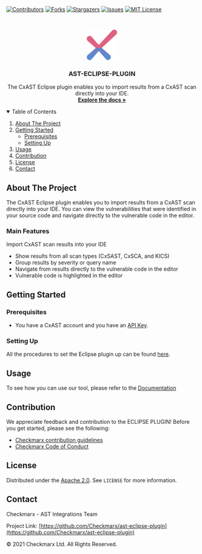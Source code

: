 [![Contributors][contributors-shield]][contributors-url]
[![Forks][forks-shield]][forks-url]
[![Stargazers][stars-shield]][stars-url]
[![Issues][issues-shield]][issues-url]
[![MIT License][license-shield]][license-url]



<!-- PROJECT LOGO -->
<br />
<p align="center">
  <a href="">
    <img src="logo.svg" alt="Logo" width="80" height="80">
  </a>

  <h3 align="center">AST-ECLIPSE-PLUGIN</h3>

  <p align="center">
    The CxAST Eclipse plugin enables you to import results from a CxAST scan directly into your IDE.
    <br />
    <a href="https://checkmarx.atlassian.net/wiki/spaces/AST/pages/6107267142/CxAST+Eclipse+Plugin"><strong>Explore the docs »</strong></a>
    <br />
  </p>
</p>


<!-- TABLE OF CONTENTS -->
<details open="open">
  <summary>Table of Contents</summary>
  <ol>
    <li>
      <a href="#about-the-project">About The Project</a>
    </li>
    <li>
      <a href="#getting-started">Getting Started</a>
      <ul>
        <li><a href="#prerequisites">Prerequisites</a></li>
        <li><a href="#setting-up">Setting Up</a></li>
      </ul>
    </li>
    <li><a href="#usage">Usage</a></li>
    <li><a href="#contribution">Contribution</a></li>
    <li><a href="#license">License</a></li>
    <li><a href="#contact">Contact</a></li>
  </ol>
</details>



<!-- ABOUT THE PROJECT -->
## About The Project

The CxAST Eclipse plugin enables you to import results from a CxAST scan directly into your IDE. You can view the vulnerabilities that were identified in your source code and navigate directly to the vulnerable code in the editor. 

### Main Features
Import CxAST scan results into your IDE

* Show results from all scan types (CxSAST, CxSCA, and KICS) 
* Group results by severity or query name
* Navigate from results directly to the vulnerable code in the editor
* Vulnerable code is highlighted in the editor


<!-- GETTING STARTED -->
## Getting Started


### Prerequisites

- You have a CxAST account and you have an [API Key](https://checkmarx.atlassian.net/wiki/spaces/AST/pages/5859574017/Generating+an+API+Key).

### Setting Up

All the procedures to set the Eclipse plugin up can be found [here](https://checkmarx.atlassian.net/wiki/x/b4AFbAE).

## Usage

To see how you can use our tool, please refer to the [Documentation](https://checkmarx.atlassian.net/wiki/x/RoAFbAE)

## Contribution

We appreciate feedback and contribution to the ECLIPSE PLUGIN! Before you get started, please see the following:

- [Checkmarx contribution guidelines](docs/contributing.md)
- [Checkmarx Code of Conduct](docs/code_of_conduct.md)


## License
Distributed under the [Apache 2.0](LICENSE). See `LICENSE` for more information.

## Contact

Checkmarx - AST Integrations Team

Project Link: [https://github.com/Checkmarx/ast-eclipse-plugin](https://github.com/Checkmarx/ast-eclipse-plugin)


© 2021 Checkmarx Ltd. All Rights Reserved.

<!-- MARKDOWN LINKS & IMAGES -->
<!-- https://www.markdownguide.org/basic-syntax/#reference-style-links -->
[contributors-shield]: https://img.shields.io/github/contributors/Checkmarx/ast-eclipse-plugin.svg?style=flat-square
[contributors-url]: https://github.com/Checkmarx/ast-eclipse-plugin/graphs/contributors
[forks-shield]: https://img.shields.io/github/forks/Checkmarx/ast-eclipse-plugini.svg?style=flat-square
[forks-url]: https://github.com/Checkmarx/ast-eclipse-plugin/network/members
[stars-shield]: https://img.shields.io/github/stars/Checkmarx/ast-eclipse-plugin.svg?style=flat-square
[stars-url]: https://github.com/Checkmarx/ast-eclipse-plugin/stargazers
[issues-shield]: https://img.shields.io/github/issues/Checkmarx/ast-eclipse-plugin.svg?style=flat-square
[issues-url]: https://github.com/Checkmarx/ast-eclipse-plugin/issues
[license-shield]: https://img.shields.io/github/license/Checkmarx/ast-eclipse-plugin.svg?style=flat-square
[license-url]: https://github.com/Checkmarx/ast-eclipse-plugin/blob/master/LICENSE
[product-screenshot]: images/screenshot.png
